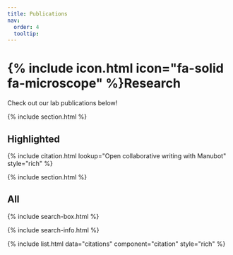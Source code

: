 ```yaml
---
title: Publications
nav:
  order: 4
  tooltip: 
---
```


# {% include icon.html icon="fa-solid fa-microscope" %}Research

Check out our lab publications below!

{% include section.html %}

## Highlighted

{% include citation.html lookup="Open collaborative writing with Manubot" style="rich" %}

{% include section.html %}

## All

{% include search-box.html %}

{% include search-info.html %}

{% include list.html data="citations" component="citation" style="rich" %}
